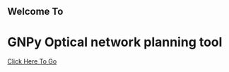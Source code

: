 <h2>Welcome To</h2><h1> GNPy Optical network planning tool</h1>
<a href="https://sakv2e10204.github.io/Telecom-Infra-Project-Html"  target="_blank">Click Here To Go</a>
